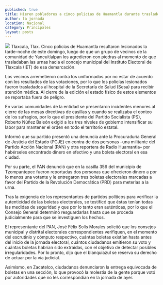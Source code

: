 ```yaml
---
published: true
title: Hieren pobladores a cinco policías de Huamantla durante traslado de urnas
author: la jornada
location: Nacional
category: Principales
layout: posts
---
```


![](http://i.imgur.com/F5HyUrSm.jpg)
Tlaxcala, Tlax. Cinco policías de Huamantla resultaron lesionados la tarde–noche de este domingo, luego de que un grupo de vecinos de la comunidad de Yancuitlalpan los agredieron con piedras al momento de que trasladaban las urnas hacia el concejo municipal del Instituto Electoral de Tlaxcala (IET) de esa demarcación.

Los vecinos arremetieron contra los uniformados por no estar de acuerdo con los resultados de las votaciones, por lo que los policías lesionados fueron trasladados al hospital de la Secretaría de Salud (Sesa) para recibir atención médica. Al cierre de la edición el estado físico de estos elementos se reportaba fuera de peligro.

En varias comunidades de la entidad se presentaron incidentes menores al cierre de las mesas directivas de casillas y cuando se realizaba el conteo de los sufragios, por lo que el presidente del Partido Socialista (PS), Roberto Núñez Baleón exigió a los tres niveles de gobierno intensificar su labor para mantener el orden en todo el territorio estatal.

Informó que su partido presentó una denuncia ante la Procuraduría General de Justicia del Estado (PGJE) en contra de dos personas –una militante del Partido Acción Nacional (PAN) y otra reportera de Radio Huamantla– por habérseles encontrado dinero en efectivo y una boleta electoral en esa ciudad.

Por su parte, el PAN denunció que en la casilla 356 del municipio de Tzompantepec fueron reportadas dos personas que ofrecieron dinero a por lo menos una votante y le entregaron tres boletas electorales marcadas a favor del Partido de la Revolución Democrática (PRD) para meterlas a la urna.

Tras la exigencia de los representantes de partidos políticos para verificar la autenticidad de las boletas electorales, se testificó que éstas tenían todas las medidas de seguridad y que por lo tanto eran auténticas, por lo que el Consejo General determinó resguardarlas hasta que se proceda judicialmente para que se investiguen los hechos.

El representante del PAN, José Félix Solís Morales solicitó que los consejos municipal y distrital electorales correspondientes verifiquen, en el momento del escrutinio y cómputo respectivo, cuántas boletas existían hasta antes del inicio de la jornada electoral, cuántos ciudadanos emitieron su voto y cuántas boletas habrían sido extraídas, con el objetivo de detectar posibles irregularidades. Por lo pronto, dijo que el blanquiazul se reserva su derecho de actuar por la vía judicial.

Asimismo, en Zacatelco, ciudadanos denunciaron la entrega equivocada de boletas en una sección, lo que provocó la molestia de la gente porque votó por autoridades que no les correspondían en la jornada de ayer.
